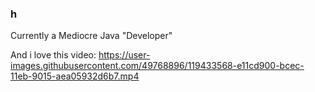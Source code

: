 ### h

Currently a Mediocre Java "Developer"

And i love this video:
https://user-images.githubusercontent.com/49768896/119433568-e11cd900-bcec-11eb-9015-aea05932d6b7.mp4

<!--
**DatRatVS/DatRatVS** is a ✨ _special_ ✨ repository because its `README.md` (this file) appears on your GitHub profile.

Here are some ideas to get you started:

- 🔭 I’m currently working on ...
- 🌱 I’m currently learning ...
- 👯 I’m looking to collaborate on ...
- 🤔 I’m looking for help with ...
- 💬 Ask me about ...
- 📫 How to reach me: ...
- 😄 Pronouns: ...
- ⚡ Fun fact: ...
-->
